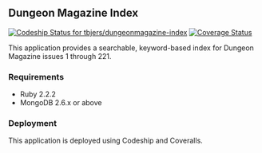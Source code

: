 ## Dungeon Magazine Index

[ ![Codeship Status for tbjers/dungeonmagazine-index](https://codeship.com/projects/65756f70-3bad-0133-4187-428ee47fa127/status?branch=master)](https://codeship.com/projects/102145)
[![Coverage Status](https://coveralls.io/repos/tbjers/dungeonmagazine-index/badge.svg?branch=master&service=github)](https://coveralls.io/github/tbjers/dungeonmagazine-index?branch=master) 

This application provides a searchable, keyword-based index for Dungeon Magazine issues 1 through 221.

### Requirements

* Ruby 2.2.2
* MongoDB 2.6.x or above

### Deployment

This application is deployed using Codeship and Coveralls.